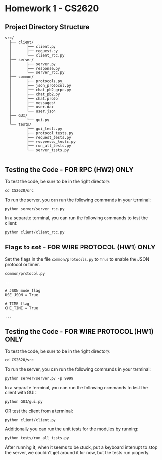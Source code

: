 # Homework 1 - CS2620

## Project Directory Structure

```
src/
  ├── client/
  │       ├── client.py
  │       ├── request.py
  │       └── client_rpc.py
  ├── server/
  │       ├── server.py
  │       ├── response.py
  │       └── server_rpc.py
  ├── common/
  │       ├── protocols.py
  │       ├── json_protocol.py
  │       ├── chat_pb2_grpc.py
  │       ├── chat_pb2.py
  │       ├── chat.proto
  │       ├── messages/
  │       ├── user.dat
  │       └── user.json
  ├── GUI/ 
  │       └── gui.py
  └── tests/
          ├── gui_tests.py
          ├── protocol_tests.py
          ├── request_tests.py
          ├── responses_tests.py
          ├── run_all_tests.py
          └── server_tests.py


```


## Testing the Code - FOR RPC (HW2) ONLY

To test the code, be sure to be in the right directory:
```
cd CS2620/src
```
To run the server, you can run the following commands in your terminal:
```
python server/server_rpc.py
```

In a separate terminal, you can run the following commands to test the client:
```
python client/client_rpc.py
```


## Flags to set - FOR WIRE PROTOCOL (HW1) ONLY

Set the flags in the file `common/protocols.py` to `True` to enable the JSON protocol or timer.

```
common/protocol.py

...

# JSON mode flag
USE_JSON = True

# TIME flag
CHE_TIME = True

...
```

## Testing the Code - FOR WIRE PROTOCOL (HW1) ONLY

To test the code, be sure to be in the right directory:
```
cd CS2620/src
```
To run the server, you can run the following commands in your terminal:
```
python server/server.py -p 9999
```

In a separate terminal, you can run the following commands to test the client with GUI:
```
python GUI/gui.py
```

OR test the client from a terminal:
```
python client/client.py
```

Additionally you can run the unit tests for the modules by running:
```
python tests/run_all_tests.py
```

After running it, when it seems to be stuck, put a keyboard interrupt to stop the server, we couldn't get around it for now, but the tests run properly.
